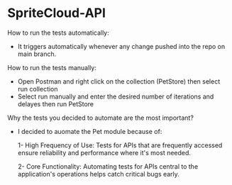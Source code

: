 # SpriteCloud-API
How to run the tests automatically:
- It triggers automatically whenever any change pushed into the repo on main branch.

How to run the tests manually:
- Open Postman and right click on the collection (PetStore) then select run collection
- Select run manually and enter the desired number of iterations and delayes
   then run PetStore

Why the tests you decided to automate are the most important?

- I decided to auomate the Pet module because of:

   1- High Frequency of Use: Tests for APIs that are frequently accessed ensure reliability and performance where it's most needed.

   2- Core Functionality: Automating tests for APIs central to the application's operations helps catch critical bugs early.


